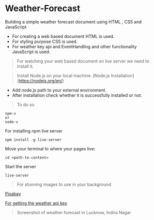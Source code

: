 # Weather-Forecast
Building a simple weather forecast document using HTML , CSS and JavaScript
* For creating a web based document HTML is used. 
* For styling purpose CSS is used.
* For weather key api and EventHandling and other functionality JavaScript is used.

> For watching your web based document on live server we need to install it.

> Install Node.js on your local machine.
[Node.js Installation]
(https://nodejs.org/en/)
* Add node.js path to your external environment.
* After installation check whether it is successfully installed or not.
> To do so
```
npm-v 
or 
node-v
```
For installing npm live server
```
npm install -g live-server
```
Move your terminal to where your pages live: 
```
cd <path-to-content>
```
Start the server
```
live-server
```
> For stunning images to use in your background

[Pixabay](https://pixabay.com/)

[For getting the weather api key](https://pixabay.com/)

> Screenshot of weather forecast in Lucknow, Indira Nagar
